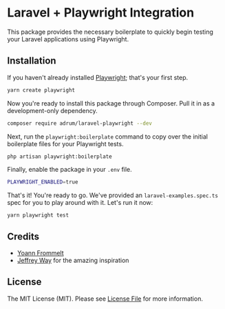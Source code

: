 # Laravel + Playwright Integration

This package provides the necessary boilerplate to quickly begin testing your Laravel applications using Playwright.

## Installation

If you haven't already installed [Playwright](https://playwright.dev/docs/intro); that's your first step.

```bash
yarn create playwright
```

Now you're ready to install this package through Composer. Pull it in as a development-only dependency.

```bash
composer require adrum/laravel-playwright --dev
```

Next, run the `playwright:boilerplate` command to copy over the initial boilerplate files for your Playwright tests.

```bash
php artisan playwright:boilerplate
```

Finally, enable the package in your `.env` file.

```bash
PLAYWRIGHT_ENABLED=true
```

That's it! You're ready to go. We've provided an `laravel-examples.spec.ts` spec for you to play around with it. Let's run it now:

```
yarn playwright test
```

## Credits

- [Yoann Frommelt](https://www.linkedin.com/in/yoannfrommelt/)
- [Jeffrey Way](https://twitter.com/jeffrey_way) for the amazing inspiration

## License

The MIT License (MIT). Please see [License File](LICENSE.md) for more information.
